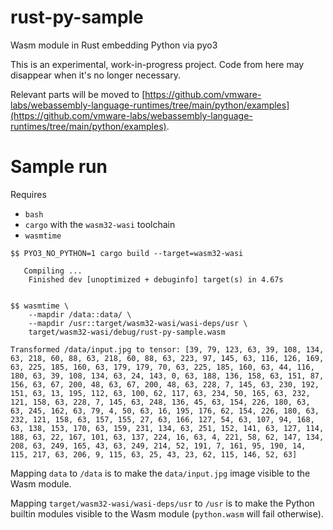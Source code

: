 # rust-py-sample
Wasm module in Rust embedding Python via pyo3

This is an experimental, work-in-progress project. Code from here may disappear when it's no longer necessary.

Relevant parts will be moved to [https://github.com/vmware-labs/webassembly-language-runtimes/tree/main/python/examples](https://github.com/vmware-labs/webassembly-language-runtimes/tree/main/python/examples).

# Sample run

Requires

 - `bash`
 - `cargo` with the `wasm32-wasi` toolchain
 - `wasmtime`


```
$$ PYO3_NO_PYTHON=1 cargo build --target=wasm32-wasi

   Compiling ...
    Finished dev [unoptimized + debuginfo] target(s) in 4.67s


$$ wasmtime \
    --mapdir /data::data/ \
    --mapdir /usr::target/wasm32-wasi/wasi-deps/usr \
    target/wasm32-wasi/debug/rust-py-sample.wasm

Transformed /data/input.jpg to tensor: [39, 79, 123, 63, 39, 108, 134, 63, 218, 60, 88, 63, 218, 60, 88, 63, 223, 97, 145, 63, 116, 126, 169, 63, 225, 185, 160, 63, 179, 179, 70, 63, 225, 185, 160, 63, 44, 116, 180, 63, 39, 108, 134, 63, 24, 143, 0, 63, 188, 136, 158, 63, 151, 87, 156, 63, 67, 200, 48, 63, 67, 200, 48, 63, 228, 7, 145, 63, 230, 192, 151, 63, 13, 195, 112, 63, 100, 62, 117, 63, 234, 50, 165, 63, 232, 121, 158, 63, 228, 7, 145, 63, 248, 136, 45, 63, 154, 226, 180, 63, 63, 245, 162, 63, 79, 4, 50, 63, 16, 195, 176, 62, 154, 226, 180, 63, 232, 121, 158, 63, 157, 155, 27, 63, 166, 127, 54, 63, 107, 94, 168, 63, 138, 153, 170, 63, 159, 231, 134, 63, 251, 152, 141, 63, 127, 114, 188, 63, 22, 167, 101, 63, 137, 224, 16, 63, 4, 221, 58, 62, 147, 134, 208, 63, 249, 165, 43, 63, 249, 214, 52, 191, 7, 161, 95, 190, 14, 115, 217, 63, 206, 9, 115, 63, 25, 43, 23, 62, 115, 146, 52, 63]
```

Mapping `data` to `/data` is to make the `data/input.jpg` image visible to the Wasm module.

Mapping `target/wasm32-wasi/wasi-deps/usr` to `/usr` is to make the Python builtin modules visible to the Wasm module (`python.wasm` will fail otherwise).
